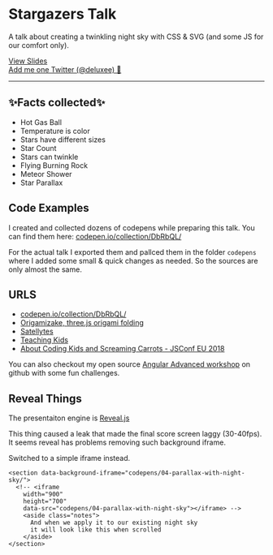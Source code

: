# Stargazers Talk

A talk about creating a twinkling night sky with CSS & SVG (and some JS for our comfort only).

[View Slides](https://georgiee.github.io/stargazers-twinkling-sky/)<br>
[Add me one Twitter (@deluxee) 🙌](https://twitter.com/deluxee)

---

## ✨Facts collected✨
+ Hot Gas Ball
+ Temperature is color
+ Stars have different sizes
+ Star Count
+ Stars can twinkle
+ Flying Burning Rock
+ Meteor Shower
+ Star Parallax

## Code Examples
I created and collected dozens of codepens while preparing this talk. You can find them here:
[codepen.io/collection/DbRbQL/](http://codepen.io/collection/DbRbQL/)

For the actual talk I exported them and pallced them in the folder `codepens`
where I added some small & quick changes as needed. So the sources are only almost the same.

## URLS
+ [codepen.io/collection/DbRbQL/](http://codepen.io/collection/DbRbQL/)
+ [Origamizake, three.js origami folding](https://georgiee.github.io/origami/)
+ [Satellytes](http://satellytes.com)
+ [Teaching Kids](https://www.digitalwerkstatt.de/)
+ [About Coding Kids and Screaming Carrots - JSConf EU 2018](https://www.youtube.com/watch?v=t0m5rrKKMOA)

You can also checkout my open source [Angular Advanced workshop](https://github.com/georgiee/angular-workshop-skipbo)
on github with some fun challenges.

## Reveal Things
The presentaiton engine is [Reveal.js](https://github.com/hakimel/reveal.js)

This thing caused a leak that made the final score screen laggy (30-40fps).
It seems reveal has problems removing such background iframe.

Switched to a simple iframe instead.

```
<section data-background-iframe="codepens/04-parallax-with-night-sky/">
  <!-- <iframe
    width="900"
    height="700"
    data-src="codepens/04-parallax-with-night-sky"></iframe> -->
    <aside class="notes">
      And when we apply it to our existing night sky
      it will look like this when scrolled
    </aside>
</section>
```

